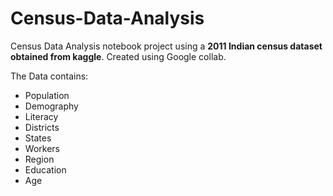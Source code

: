 # Census-Data-Analysis
Census Data Analysis notebook project using a **2011 Indian census dataset obtained from kaggle**. Created using Google collab. 

The Data contains:
  - Population
  - Demography
  - Literacy
  - Districts
  - States
  - Workers
  - Region
  - Education
  - Age
